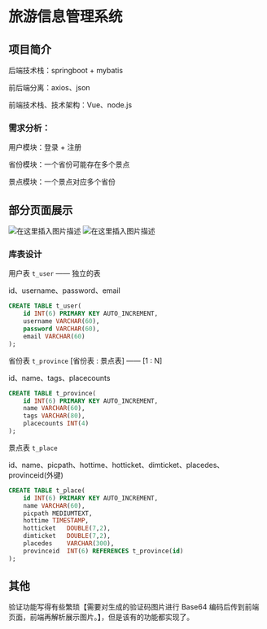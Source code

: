 # 旅游信息管理系统
## 项目简介

后端技术栈：springboot + mybatis

前后端分离：axios、json

前端技术栈、技术架构：Vue、node.js


### 需求分析：

用户模块：登录 + 注册

省份模块：一个省份可能存在多个景点

景点模块：一个景点对应多个省份

## 部分页面展示

![在这里插入图片描述](https://img-blog.csdnimg.cn/20210328132426345.png?x-oss-process=image/watermark,type_ZmFuZ3poZW5naGVpdGk,shadow_10,text_aHR0cHM6Ly9ibG9nLmNzZG4ubmV0L3dlaXhpbl80NDE5NzEyMA==,size_16,color_FFFFFF,t_70)
![在这里插入图片描述](https://img-blog.csdnimg.cn/2021032813244446.png?x-oss-process=image/watermark,type_ZmFuZ3poZW5naGVpdGk,shadow_10,text_aHR0cHM6Ly9ibG9nLmNzZG4ubmV0L3dlaXhpbl80NDE5NzEyMA==,size_16,color_FFFFFF,t_70)



### 库表设计

用户表 `t_user` —— 独立的表

id、username、password、email

```sql
CREATE TABLE t_user(
	id INT(6) PRIMARY KEY AUTO_INCREMENT,
	username VARCHAR(60),
	password VARCHAR(60),
	email VARCHAR(60)
);
```


省份表 `t_province` [省份表 : 景点表] —— [1 : N]

id、name、tags、placecounts

```sql
CREATE TABLE t_province(
	id INT(6) PRIMARY KEY AUTO_INCREMENT,
	name VARCHAR(60),
	tags VARCHAR(80),
	placecounts INT(4)
);
```


景点表 `t_place`

id、name、picpath、hottime、hotticket、dimticket、placedes、provinceid(外键)

```sql
CREATE TABLE t_place(
	id INT(6) PRIMARY KEY AUTO_INCREMENT,
	name VARCHAR(60),
	picpath MEDIUMTEXT,
	hottime	TIMESTAMP,
	hotticket	DOUBLE(7,2),
	dimticket	DOUBLE(7,2),
	placedes	VARCHAR(300),
	provinceid	INT(6) REFERENCES t_province(id)
);
```



## 其他

验证功能写得有些繁琐【需要对生成的验证码图片进行 Base64 编码后传到前端页面，前端再解析展示图片。】，但是该有的功能都实现了。
